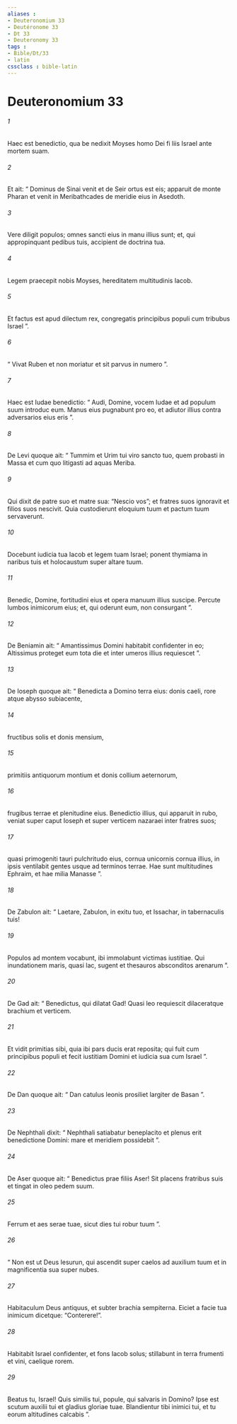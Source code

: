 ```yaml
---
aliases : 
- Deuteronomium 33
- Deutéronome 33
- Dt 33
- Deuteronomy 33
tags : 
- Bible/Dt/33
- latin
cssclass : bible-latin
---
```


# Deuteronomium 33

###### 1
Haec est benedictio, qua be nedixit Moyses homo Dei fi liis Israel ante mortem suam. 
###### 2
Et ait: “ Dominus de Sinai venit et de Seir ortus est eis; apparuit de monte Pharan et venit in Meribathcades de meridie eius in Asedoth.
###### 3
Vere diligit populos; omnes sancti eius in manu illius sunt; et, qui appropinquant pedibus tuis, accipient de doctrina tua.
###### 4
Legem praecepit nobis Moyses, hereditatem multitudinis Iacob.
###### 5
Et factus est apud dilectum rex, congregatis principibus populi cum tribubus Israel ”.
###### 6
“ Vivat Ruben et non moriatur et sit parvus in numero ”.
###### 7
Haec est Iudae benedictio: “ Audi, Domine, vocem Iudae et ad populum suum introduc eum. Manus eius pugnabunt pro eo, et adiutor illius contra adversarios eius eris ”.
###### 8
De Levi quoque ait: “ Tummim et Urim tui viro sancto tuo, quem probasti in Massa et cum quo litigasti ad aquas Meriba.
###### 9
Qui dixit de patre suo et matre sua: “Nescio vos”; et fratres suos ignoravit et filios suos nescivit. Quia custodierunt eloquium tuum et pactum tuum servaverunt.
###### 10
Docebunt iudicia tua Iacob et legem tuam Israel; ponent thymiama in naribus tuis et holocaustum super altare tuum.
###### 11
Benedic, Domine, fortitudini eius et opera manuum illius suscipe. Percute lumbos inimicorum eius; et, qui oderunt eum, non consurgant ”.
###### 12
De Beniamin ait: “ Amantissimus Domini habitabit confidenter in eo; Altissimus proteget eum tota die et inter umeros illius requiescet ”.
###### 13
De Ioseph quoque ait: “ Benedicta a Domino terra eius: donis caeli, rore atque abysso subiacente,
###### 14
fructibus solis et donis mensium,
###### 15
primitiis antiquorum montium et donis collium aeternorum,
###### 16
frugibus terrae et plenitudine eius. Benedictio illius, qui apparuit in rubo, veniat super caput Ioseph et super verticem nazaraei inter fratres suos;
###### 17
quasi primogeniti tauri pulchritudo eius, cornua unicornis cornua illius, in ipsis ventilabit gentes usque ad terminos terrae. Hae sunt multitudines Ephraim, et hae milia Manasse ”.
###### 18
De Zabulon ait: “ Laetare, Zabulon, in exitu tuo, et Issachar, in tabernaculis tuis!
###### 19
Populos ad montem vocabunt, ibi immolabunt victimas iustitiae. Qui inundationem maris, quasi lac, sugent et thesauros absconditos arenarum ”.
###### 20
De Gad ait: “ Benedictus, qui dilatat Gad! Quasi leo requiescit dilaceratque brachium et verticem.
###### 21
Et vidit primitias sibi, quia ibi pars ducis erat reposita; qui fuit cum principibus populi et fecit iustitiam Domini et iudicia sua cum Israel ”.
###### 22
De Dan quoque ait: “ Dan catulus leonis prosiliet largiter de Basan ”.
###### 23
De Nephthali dixit: “ Nephthali satiabatur beneplacito et plenus erit benedictione Domini: mare et meridiem possidebit ”.
###### 24
De Aser quoque ait: “ Benedictus prae filiis Aser! Sit placens fratribus suis et tingat in oleo pedem suum.
###### 25
Ferrum et aes serae tuae, sicut dies tui robur tuum ”.
###### 26
“ Non est ut Deus Iesurun, qui ascendit super caelos ad auxilium tuum et in magnificentia sua super nubes.
###### 27
Habitaculum Deus antiquus, et subter brachia sempiterna. Eiciet a facie tua inimicum dicetque: “Conterere!”.
###### 28
Habitabit Israel confidenter, et fons Iacob solus; stillabunt in terra frumenti et vini, caelique rorem.
###### 29
Beatus tu, Israel! Quis similis tui, popule, qui salvaris in Domino? Ipse est scutum auxilii tui et gladius gloriae tuae. Blandientur tibi inimici tui, et tu eorum altitudines calcabis ”.
